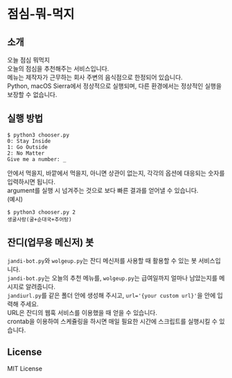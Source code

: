 # 점심-뭐-먹지

## 소개

오늘 점심 뭐먹지<br>
오늘의 점심을 추천해주는 서비스입니다.<br>
메뉴는 제작자가 근무하는 회사 주변의 음식점으로 한정되어 있습니다.<br>
Python, macOS Sierra에서 정상적으로 실행되며, 다른 환경에서는 정상적인 실행을 보장할 수 없습니다.

## 실행 방법

```shell
$ python3 chooser.py
0: Stay Inside
1: Go Outside
2: No Matter
Give me a number: _
```

안에서 먹을지, 바깥에서 먹을지, 아니면 상관이 없는지, 각각의 옵션에 대응되는 숫자를 입력하시면 됩니다.<br>
argument를 실행 시 넘겨주는 것으로 보다 빠른 결과를 얻어낼 수 있습니다.<br>
(예시)

```shell
$ python3 chooser.py 2
생굴사랑(굴+순대국+추어탕)
```

## 잔디(업무용 메신저) 봇

`jandi-bot.py`와 `wolgeup.py`는 잔디 메신저를 사용할 때 활용할 수 있는 봇 서비스입니다.<br>
`jandi-bot.py`는 오늘의 추천 메뉴를, `wolgeup.py`는 급여일까지 얼마나 남았는지를 메시지로 알려줍니다.<br>
`jandiurl.py`를 같은 폴더 안에 생성해 주시고, `url='{your custom url}'`을 안에 입력해 주세요.<br>
URL은 잔디의 웹훅 서비스를 이용했을 때 얻을 수 있습니다.<br>
crontab을 이용하여 스케쥴링을 하시면 매일 필요한 시간에 스크립트를 실행시킬 수 있습니다.

## License

MIT License
